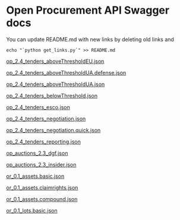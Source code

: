 # Open Procurement API Swagger docs

You can update README.md with new links by deleting old links and

```
echo "`python get_links.py`" >> README.md
```

[op_2.4_tenders_aboveThresholdEU.json](https://generator.swagger.io/?url=https://raw.githubusercontent.com/bdmbdsm/openprocurement-swagger-docs/master/docs/op_2.4_tenders_aboveThresholdEU.json)

[op_2.4_tenders_aboveThresholdUA.defense.json](https://generator.swagger.io/?url=https://raw.githubusercontent.com/bdmbdsm/openprocurement-swagger-docs/master/docs/op_2.4_tenders_aboveThresholdUA.defense.json)

[op_2.4_tenders_aboveThresholdUA.json](https://generator.swagger.io/?url=https://raw.githubusercontent.com/bdmbdsm/openprocurement-swagger-docs/master/docs/op_2.4_tenders_aboveThresholdUA.json)

[op_2.4_tenders_belowThreshold.json](https://generator.swagger.io/?url=https://raw.githubusercontent.com/bdmbdsm/openprocurement-swagger-docs/master/docs/op_2.4_tenders_belowThreshold.json)

[op_2.4_tenders_esco.json](https://generator.swagger.io/?url=https://raw.githubusercontent.com/bdmbdsm/openprocurement-swagger-docs/master/docs/op_2.4_tenders_esco.json)

[op_2.4_tenders_negotiation.json](https://generator.swagger.io/?url=https://raw.githubusercontent.com/bdmbdsm/openprocurement-swagger-docs/master/docs/op_2.4_tenders_negotiation.json)

[op_2.4_tenders_negotiation.quick.json](https://generator.swagger.io/?url=https://raw.githubusercontent.com/bdmbdsm/openprocurement-swagger-docs/master/docs/op_2.4_tenders_negotiation.quick.json)

[op_2.4_tenders_reporting.json](https://generator.swagger.io/?url=https://raw.githubusercontent.com/bdmbdsm/openprocurement-swagger-docs/master/docs/op_2.4_tenders_reporting.json)

[op_auctions_2.3_dgf.json](https://generator.swagger.io/?url=https://raw.githubusercontent.com/bdmbdsm/openprocurement-swagger-docs/master/docs/op_auctions_2.3_dgf.json)

[op_auctions_2.3_insider.json](https://generator.swagger.io/?url=https://raw.githubusercontent.com/bdmbdsm/openprocurement-swagger-docs/master/docs/op_auctions_2.3_insider.json)

[or_0.1_assets.basic.json](https://generator.swagger.io/?url=https://raw.githubusercontent.com/bdmbdsm/openprocurement-swagger-docs/master/docs/or_0.1_assets.basic.json)

[or_0.1_assets.claimrights.json](https://generator.swagger.io/?url=https://raw.githubusercontent.com/bdmbdsm/openprocurement-swagger-docs/master/docs/or_0.1_assets.claimrights.json)

[or_0.1_assets.compound.json](https://generator.swagger.io/?url=https://raw.githubusercontent.com/bdmbdsm/openprocurement-swagger-docs/master/docs/or_0.1_assets.compound.json)

[or_0.1_lots.basic.json](https://generator.swagger.io/?url=https://raw.githubusercontent.com/bdmbdsm/openprocurement-swagger-docs/master/docs/or_0.1_lots.basic.json)
